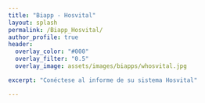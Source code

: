 ```yaml
---
title: "Biapp - Hosvital"
layout: splash
permalink: /Biapp_Hosvital/
author_profile: true
header:
  overlay_color: "#000"
  overlay_filter: "0.5"  
  overlay_image: assets/images/biapps/whosvital.jpg

excerpt: "Conéctese al informe de su sistema Hosvital"

---
```


